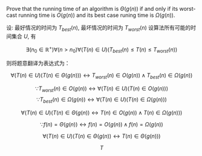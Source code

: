Prove that the running time of an algorithm is $\Theta(g(n))$ if and only if its worst-cast running time is $O(g(n))$ and its best case runing time is $\Omega(g(n))$.

设:
最好情况的时间为 $T_{best}(n)$,
最坏情况的时间为 $T_{worst}(n)$
设算法所有可能的时间集合 $U$, 有 

$$ \exists (n_0 \in \mathbb{R}^+) \forall(n>n_0) \forall (T(n) \in U)(T_{best}(n) \le T(n) \le T_{worst}(n))$$

则将题意翻译为表达式为：

$$ \forall (T(n) \in U)(T(n) \in \Theta(g(n))) \leftrightarrow T_{worst}(n) \in O(g(n)) \land T_{best}(n) \in \Omega(g(n))$$

$$ \because T_{worst}(n) \in O(g(n)) \leftrightarrow  \forall (T(n) \in U)(T(n) \in O(g(n)))$$
$$ \because T_{best}(n) \in \Omega(g(n)) \leftrightarrow  \forall (T(n) \in U)(T(n) \in \Omega(g(n)))$$

$$ \forall (T(n) \in U)(T(n) \in \Theta(g(n))\leftrightarrow T(n) \in O(g(n)) \land T(n) \in \Omega(g(n)))$$

$$ \because f(n)=\Theta(g(n)) \leftrightarrow f(n)=O(g(n)) \land f(n)=\Omega(g(n))$$

$$ \forall (T(n) \in U)(T(n) \in \Theta(g(n))\leftrightarrow T(n) \in \Theta(g(n)))$$

$$T$$
